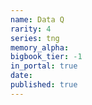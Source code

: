 ```yaml
---
name: Data Q
rarity: 4
series: tng
memory_alpha:
bigbook_tier: -1
in_portal: true
date:
published: true
---
```



